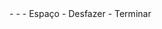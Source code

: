 <meta data-spell-branch  data-spell-update-dyn-onchange>
- <meta data-dyn="spell-word-prediction" data-words-file="trees/Spell_Prediction/pt-opensub.json" data-max-nodes="3"  data-predict-after-n-chars="3">
- <meta data-dyn="spell-letter-prediction" data-words-file="trees/Spell_Prediction/pt-opensub.json">
- Espaço <meta data-spell-letter=" ">
- Desfazer <meta data-spell-delchar>
- Terminar <meta data-spell-finish>
